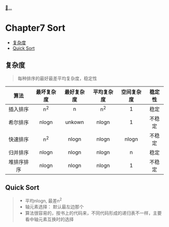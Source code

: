 [:car:...](README.md)

# Chapter7 Sort
- [复杂度](#复杂度)
- [Quick Sort](#quick-sort)

## 复杂度
> 每种排序的最好最差平均复杂度，稳定性

|    算法    |  最坏复杂度   | 最好复杂度 |  平均复杂度   | 空间复杂度 | 稳定性 |
|:--------:|:-------------:|:----------:|:-------------:|:----------:|:----:|
|  插入排序  | n<sup>2</sup> |     n      | n<sup>2</sup> |     1      |  稳定  |
|  希尔排序  |     nlogn     |   unkown   |     nlogn     |     1      | 不稳定 |
|  快速排序  | n<sup>2</sup> |   nlogn    |     nlogn     |   nlogn    | 不稳定 |
|  归并排序  |     nlogn     |   nlogn    |     nlogn     |     n      |  稳定  |
| 堆排序排序 |     nlogn     |   nlogn    |     nlogn     |     1      | 不稳定 |

## Quick Sort
> * 平均nlogn, 最差n<sup>2</sup>
> * 轴元素选择： 默认最左边那个
> * 算法很容易的，按书上的代码来，不同代码形成的递归表不一样，主要看中轴元素互换时的选择